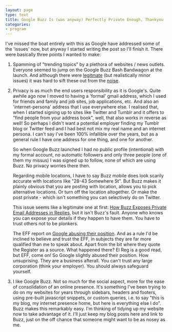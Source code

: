 ```yaml
---
layout: page
type: text
title: Google Buzz Is (was anyway) Perfectly Private Enough, Thankyou 
categories: 
- program
---
```

I've missed the boat entirely with this as Google have addressed some of the 'issues' now, but anyway I started writing the post so I'll finish it. There were basically three points I wanted to make:

1. Spamming of "trending topics" by a plethora of websites / news outlets. Everyone seemed to jump on the Google Buzz Bash Bandwagon at the launch. And although there were [legitmate](http://www.theregister.co.uk/2010/02/16/google_buzz_security_bug/) (but realistically minor issues) it was hard to sift these out from the [noise](http://www.theregister.co.uk/2010/02/17/epic_on_google_buzz/). 

2. Privacy is as much the end users responsibility as it is Google's. Quite awhile ago now I moved to having a 'formal' gmail address, which I used for friends and family and job sites, job applications, etc. And also an 'internet-persona' address that I use everywhere else. I realised that, when I started signing up to sites like Twitter and Tumblr and it offers to "find people from your address book", well, that also works in reverse as well! So perhaps I didn't want a potential employer finding my Tumblr blog or Twitter feed and I had best not mix my real name and an internet persona. I can't say I've been 100% infallible over the years, but as a general rule I have one address for one thing, and one for another.

    So when Google Buzz launched I had no public profile (intentional) with my formal account, no automatic followers and only three people (one of them my missus) I was signed up to follow, none of which are using Buzz. No privacy worries there then.

    Regarding mobile locations, I have to say Buzz mobile does look scarily accurate with locations like "28-43 Somewhere St". But Buzz makes it plainly obvious that you are posting with location, allows you to pick alternative locations. Or turn off the location altogether. Or make the post private - which isn't something you can selectively do on Twitter. 

    This issue seems like a legitimate one at first: [How Buzz Exposes Private Email Addresses in Replies](http://lifehacker.com/5470513/how-buzz-exposes-private-email-addresses-in-replies), but it isn't Buzz's fault. Anyone who knows you can expose your details if they happen to have them. You have to trust others not to be plonkers.

    The EFF report on [Google abusing their position](http://www.eff.org/deeplinks/2010/02/google-buzz-privacy-update). And as a rule I'd be inclined to believe and trust the EFF, in subjects they are far more qualified than me to speak about. Apart from the bit where they quote the Register as a source. What happened there? El Reg is a good read, but EFF, come on! So Google slightly abused their position. How unsuprising. They are a business afterall. You can't trust any large corporation (think your employer). You should always safeguard yourself.

3. I like Google Buzz. Not so much for the social aspect, more for the ease of consolidation of an online presence. It's something I've been trying to do on my websites for years through sidebars, headers and footers, using pre-built javascript snippets, or custom queries, i.e. to say "this is my blog, my internet presence home, but here is everything else I do". Buzz makes this remarkably easy. I'm thinking of tidying up my website now to take advantage of it. I'll just keep my blog posts here and link to Buzz, just on the off chance that someone might want to be as nosey as me.
